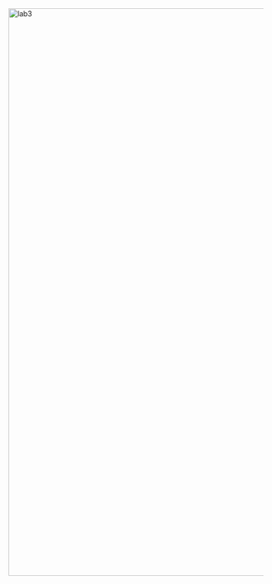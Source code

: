 <img width="1121" alt="lab3" src="https://github.com/user-attachments/assets/430b80dd-8596-4c86-9a7d-9493fbe80a52" />
